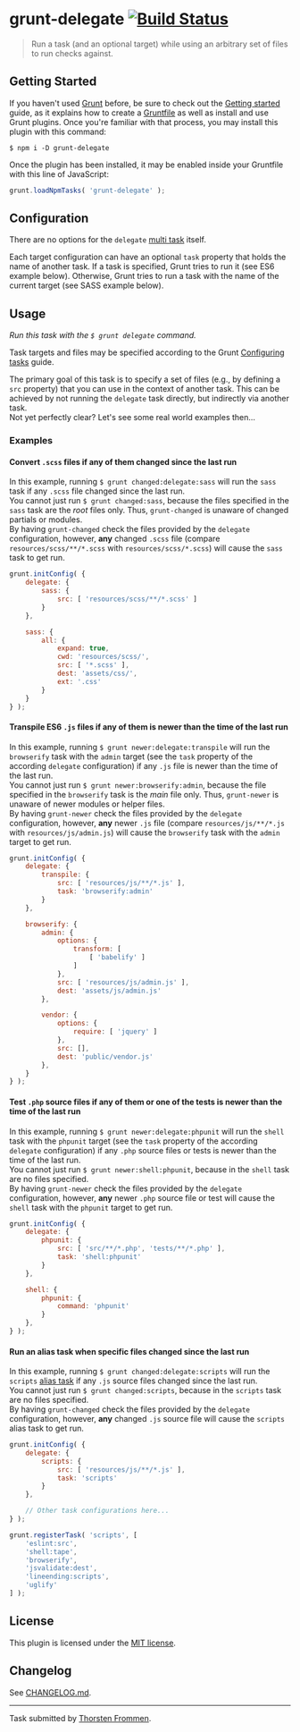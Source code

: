 # grunt-delegate [![Build Status](https://travis-ci.org/tfrommen/grunt-delegate.svg?branch=master)](http://travis-ci.org/tfrommen/grunt-delegate)

> Run a task (and an optional target) while using an arbitrary set of files to run checks against.

## Getting Started

If you haven't used [Grunt](http://gruntjs.com) before, be sure to check out the [Getting started](http://gruntjs.com/getting-started) guide, as it explains how to create a [Gruntfile](http://gruntjs.com/sample-gruntfile) as well as install and use Grunt plugins.
Once you're familiar with that process, you may install this plugin with this command:

```shell
$ npm i -D grunt-delegate
```

Once the plugin has been installed, it may be enabled inside your Gruntfile with this line of JavaScript:

```js
grunt.loadNpmTasks( 'grunt-delegate' );
```

## Configuration

There are no options for the `delegate` [multi task](http://gruntjs.com/creating-tasks#multi-tasks) itself.

Each target configuration can have an optional `task` property that holds the name of another task.
If a task is specified, Grunt tries to run it (see ES6 example below).
Otherwise, Grunt tries to run a task with the name of the current target (see SASS example below).

## Usage

_Run this task with the `$ grunt delegate` command._

Task targets and files may be specified according to the Grunt [Configuring tasks](http://gruntjs.com/configuring-tasks) guide.

The primary goal of this task is to specify a set of files (e.g., by defining a `src` property) that you can use in the context of another task.
This can be achieved by not running the `delegate` task directly, but indirectly via another task.  
Not yet perfectly clear? Let's see some real world examples then...

### Examples

#### Convert `.scss` files if any of them changed since the last run

In this example, running `$ grunt changed:delegate:sass` will run the `sass` task if any `.scss` file changed since the last run.  
You cannot just run `$ grunt changed:sass`, because the files specified in the `sass` task are the _root_ files only.
Thus, `grunt-changed` is unaware of changed partials or modules.  
By having `grunt-changed` check the files provided by the `delegate` configuration, however, **any** changed `.scss` file (compare `resources/scss/**/*.scss` with `resources/scss/*.scss`) will cause the `sass` task to get run.

```js
grunt.initConfig( {
	delegate: {
		sass: {
			src: [ 'resources/scss/**/*.scss' ]
		}
	},

	sass: {
		all: {
			expand: true,
			cwd: 'resources/scss/',
			src: [ '*.scss' ],
			dest: 'assets/css/',
			ext: '.css'
		}
	}
} );
```

#### Transpile ES6 `.js` files if any of them is newer than the time of the last run

In this example, running `$ grunt newer:delegate:transpile` will run the `browserify` task with the `admin` target (see the `task` property of the according `delegate` configuration) if any `.js` file is newer than the time of the last run.  
You cannot just run `$ grunt newer:browserify:admin`, because the file specified in the `browserify` task is the _main_ file only.
Thus, `grunt-newer` is unaware of newer modules or helper files.  
By having `grunt-newer` check the files provided by the `delegate` configuration, however, **any** newer `.js` file (compare `resources/js/**/*.js` with `resources/js/admin.js`) will cause the `browserify` task with the `admin` target to get run.

```js
grunt.initConfig( {
	delegate: {
		transpile: {
			src: [ 'resources/js/**/*.js' ],
			task: 'browserify:admin'
		}
	},

	browserify: {
		admin: {
			options: {
				transform: [
					[ 'babelify' ]
				]
			},
			src: [ 'resources/js/admin.js' ],
			dest: 'assets/js/admin.js'
		},

		vendor: {
			options: {
				require: [ 'jquery' ]
			},
			src: [],
			dest: 'public/vendor.js'
		},
	}
} );
```

#### Test `.php` source files if any of them or one of the tests is newer than the time of the last run

In this example, running `$ grunt newer:delegate:phpunit` will run the `shell` task with the `phpunit` target (see the `task` property of the according `delegate` configuration) if any `.php` source files or tests is newer than the time of the last run.  
You cannot just run `$ grunt newer:shell:phpunit`, because in the `shell` task are no files specified.  
By having `grunt-newer` check the files provided by the `delegate` configuration, however, **any** newer `.php` source file or test will cause the `shell` task with the `phpunit` target to get run.

```js
grunt.initConfig( {
	delegate: {
		phpunit: {
			src: [ 'src/**/*.php', 'tests/**/*.php' ],
			task: 'shell:phpunit'
		}
	},

	shell: {
		phpunit: {
			command: 'phpunit'
		}
	},
} );
```

#### Run an alias task when specific files changed since the last run

In this example, running `$ grunt changed:delegate:scripts` will run the `scripts` [alias task](http://gruntjs.com/creating-tasks#alias-tasks) if any `.js` source files changed since the last run.  
You cannot just run `$ grunt changed:scripts`, because in the `scripts` task are no files specified.  
By having `grunt-changed` check the files provided by the `delegate` configuration, however, **any** changed `.js` source file will cause the `scripts` alias task to get run.

```js
grunt.initConfig( {
	delegate: {
		scripts: {
			src: [ 'resources/js/**/*.js' ],
			task: 'scripts'
		}
	},

	// Other task configurations here...
} );

grunt.registerTask( 'scripts', [
	'eslint:src',
	'shell:tape',
	'browserify',
	'jsvalidate:dest',
	'lineending:scripts',
	'uglify'
] );
```

## License

This plugin is licensed under the [MIT license](LICENSE).

## Changelog

See [CHANGELOG.md](CHANGELOG.md).

---

Task submitted by [Thorsten Frommen](https://github.com/tfrommen).
